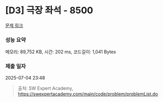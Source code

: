 # [D3] 극장 좌석 - 8500 

[문제 링크](https://swexpertacademy.com/main/code/problem/problemDetail.do?contestProbId=AWz5yIfq74QDFARQ) 

### 성능 요약

메모리: 89,752 KB, 시간: 202 ms, 코드길이: 1,041 Bytes

### 제출 일자

2025-07-04 23:48



> 출처: SW Expert Academy, https://swexpertacademy.com/main/code/problem/problemList.do
